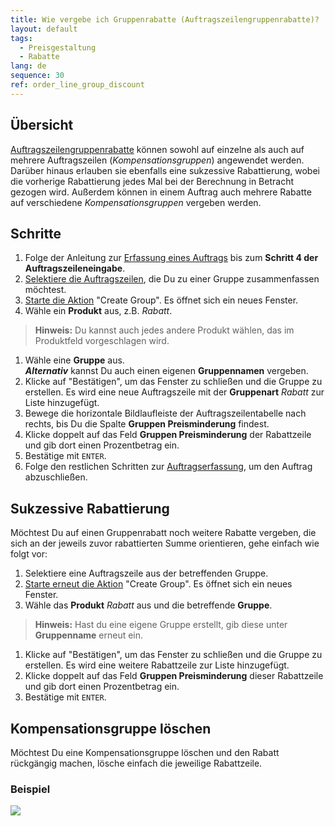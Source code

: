```yaml
---
title: Wie vergebe ich Gruppenrabatte (Auftragszeilengruppenrabatte)?
layout: default
tags:
  - Preisgestaltung
  - Rabatte
lang: de
sequence: 30
ref: order_line_group_discount
---
```


## Übersicht
[Auftragszeilengruppenrabatte](Rabattformen_in_metasfresh) können sowohl auf einzelne als auch auf mehrere Auftragszeilen (*Kompensationsgruppen*) angewendet werden. Darüber hinaus erlauben sie ebenfalls eine sukzessive Rabattierung, wobei die vorherige Rabattierung jedes Mal bei der Berechnung in Betracht gezogen wird. Außerdem können in einem Auftrag auch mehrere Rabatte auf verschiedene *Kompensationsgruppen* vergeben werden.

## Schritte
1. Folge der Anleitung zur [Erfassung eines Auftrags](Auftrag_erfassen) bis zum **Schritt 4 der Auftragszeileneingabe**.
1. [Selektiere die Auftragszeilen](AuswahlBelege), die Du zu einer Gruppe zusammenfassen möchtest.
1. [Starte die Aktion](AktionStarten) "Create Group". Es öffnet sich ein neues Fenster.
1. Wähle ein **Produkt** aus, z.B. *Rabatt*.
 >**Hinweis:** Du kannst auch jedes andere Produkt wählen, das im Produktfeld vorgeschlagen wird.

1. Wähle eine **Gruppe** aus.<br>
***Alternativ*** kannst Du auch einen eigenen **Gruppennamen** vergeben.
1. Klicke auf "Bestätigen", um das Fenster zu schließen und die Gruppe zu erstellen. Es wird eine neue Auftragszeile mit der **Gruppenart** *Rabatt* zur Liste hinzugefügt.
1. Bewege die horizontale Bildlaufleiste der Auftragszeilentabelle nach rechts, bis Du die Spalte **Gruppen Preisminderung** findest.
1. Klicke doppelt auf das Feld **Gruppen Preisminderung** der Rabattzeile und gib dort einen Prozentbetrag ein.
1. Bestätige mit `ENTER`.
1. Folge den restlichen Schritten zur [Auftragserfassung](Auftrag_erfassen), um den Auftrag abzuschließen.

## Sukzessive Rabattierung
Möchtest Du auf einen Gruppenrabatt noch weitere Rabatte vergeben, die sich an der jeweils zuvor rabattierten Summe orientieren, gehe einfach wie folgt vor:

1. Selektiere eine Auftragszeile aus der betreffenden Gruppe.
1. [Starte erneut die Aktion](AktionStarten) "Create Group". Es öffnet sich ein neues Fenster.
1. Wähle das **Produkt** *Rabatt* aus und die betreffende **Gruppe**.
 >**Hinweis:** Hast du eine eigene Gruppe erstellt, gib diese unter **Gruppenname** erneut ein.

1. Klicke auf "Bestätigen", um das Fenster zu schließen und die Gruppe zu erstellen. Es wird eine weitere Rabattzeile zur Liste hinzugefügt.
1. Klicke doppelt auf das Feld **Gruppen Preisminderung** dieser Rabattzeile und gib dort einen Prozentbetrag ein.
1. Bestätige mit `ENTER`.

## Kompensationsgruppe löschen
Möchtest Du eine Kompensationsgruppe löschen und den Rabatt rückgängig machen, lösche einfach die jeweilige Rabattzeile.

### Beispiel
![](assets/Auftragszeilengruppenrabatt.gif)
